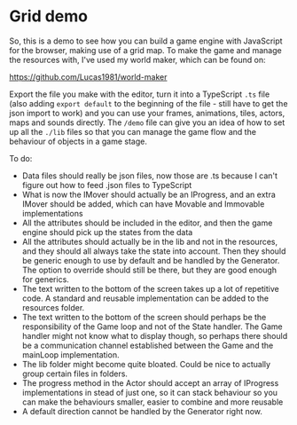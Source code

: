 # Grid demo

So, this is a demo to see how you can build a game engine with JavaScript for the browser, making use of a grid map. To make the game and manage the resources with, I've used my world maker, which can be found on:

https://github.com/Lucas1981/world-maker

Export the file you make with the editor, turn it into a TypeScript `.ts` file (also adding `export default` to the beginning of the file - still have to get the json import to work) and you can use your frames, animations, tiles, actors, maps and sounds directly. The `/demo` file can give you an idea of how to set up all the `./lib` files so that you can manage the game flow and the behaviour of objects in a game stage.

To do:
- Data files should really be json files, now those are .ts because I can't figure out how to feed .json files to TypeScript
- What is now the IMover should actually be an IProgress, and an extra IMover should be added, which can have Movable and Immovable implementations
- All the attributes should be included in the editor, and then the game engine should pick up the states from the data
- All the attributes should actually be in the lib and not in the resources, and they should all always take the state into account. Then they should be generic enough to use by default and be handled by the Generator. The option to override should still be there, but they are good enough for generics.
- The text written to the bottom of the screen takes up a lot of repetitive code. A standard and reusable implementation can be added to the resources folder.
- The text written to the bottom of the screen should perhaps be the responsibility of the Game loop and not of the State handler. The Game handler might not know what to display though, so perhaps there should be a communication channel established between the Game and the mainLoop implementation.
- The lib folder might become quite bloated. Could be nice to actually group certain files in folders.
- The progress method in the Actor should accept an array of IProgress implementations in stead of just one, so it can stack behaviour so you can make the behaviours smaller, easier to combine and more reusable
- A default direction cannot be handled by the Generator right now.
